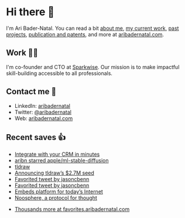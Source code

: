 # Hi there  👋

I'm Ari Bader-Natal. You can read a bit [about me](https://aribadernatal.com), [my current work](https://aribadernatal.com/projects/Sparkwise/), [past projects](https://aribadernatal.com/projects/), [publication and patents](https://aribadernatal.com/publications), and more at [aribadernatal.com](https://aribadernatal.com).

## Work  👨‍💻

I'm co-founder and CTO at [Sparkwise](https://sparkwise.co). Our mission is to make impactful skill-building accessible to all professionals.

## Contact me  💬 

- LinkedIn: [aribadernatal](https://linkedin.com/in/aribadernatal)
- Twitter: [@aribadernatal](https://twitter.com/aribadernatal)
- Web: [aribadernatal.com](https://aribadernatal.com)

## Recent saves  👍

<!--START_SECTION:feed-->
* [Integrate with your CRM in minutes](https:&#x2F;&#x2F;favorites.aribadernatal.com&#x2F;pocket-favorites&#x2F;2022&#x2F;12&#x2F;integrate-with-your-crm-in-minutes&#x2F;)
* [aribn starred apple&#x2F;ml-stable-diffusion](https:&#x2F;&#x2F;favorites.aribadernatal.com&#x2F;github-favorites&#x2F;2022&#x2F;12&#x2F;aribn-starred-apple-ml-stable-diffusion&#x2F;)
* [tldraw](https:&#x2F;&#x2F;favorites.aribadernatal.com&#x2F;pocket-favorites&#x2F;2022&#x2F;12&#x2F;tldraw&#x2F;)
* [Announcing tldraw’s $2.7M seed](https:&#x2F;&#x2F;favorites.aribadernatal.com&#x2F;pocket-favorites&#x2F;2022&#x2F;12&#x2F;announcing-tldraws-2-7m-seed&#x2F;)
* [Favorited tweet by jasoncbenn](https:&#x2F;&#x2F;favorites.aribadernatal.com&#x2F;twitter-favorites&#x2F;2022&#x2F;11&#x2F;favorited-tweet-by-jasoncbenn&#x2F;)
* [Favorited tweet by jasoncbenn](https:&#x2F;&#x2F;favorites.aribadernatal.com&#x2F;twitter-favorites&#x2F;2022&#x2F;11&#x2F;favorited-tweet-by-jasoncbenn-2&#x2F;)
* [Embeds platform for today’s Internet](https:&#x2F;&#x2F;favorites.aribadernatal.com&#x2F;pocket-favorites&#x2F;2022&#x2F;11&#x2F;embeds-platform-for-todays-internet&#x2F;)
* [Noosphere, a protocol for thought](https:&#x2F;&#x2F;favorites.aribadernatal.com&#x2F;pocket-favorites&#x2F;2022&#x2F;11&#x2F;noosphere-a-protocol-for-thought&#x2F;)
<!--END_SECTION:feed-->
* [Thousands more at favorites.aribadernatal.com](https://favorites.aribadernatal.com)
